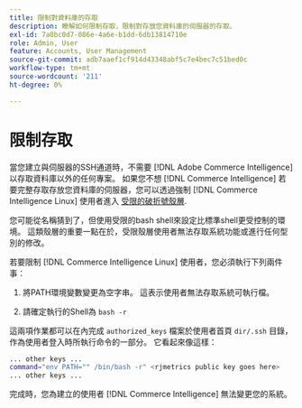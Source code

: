 ```yaml
---
title: 限制對資料庫的存取
description: 瞭解如何限制存取，限制對存放您資料庫的伺服器的存取。
exl-id: 7a0bc0d7-086e-4a6e-b1dd-6db13814710e
role: Admin, User
feature: Accounts, User Management
source-git-commit: adb7aaef1cf914d43348abf5c7e4bec7c51bed0c
workflow-type: tm+mt
source-wordcount: '211'
ht-degree: 0%

---
```


# 限制存取

當您建立與伺服器的SSH通道時，不需要 [!DNL Adobe Commerce Intelligence] 以存取資料庫以外的任何專案。 如果您不想 [!DNL Commerce Intelligence] 若要完整存取存放您資料庫的伺服器，您可以透過強制 [!DNL Commerce Intelligence Linux] 使用者進入 [受限的破折號殼層](https://www.gnu.org/software/bash/manual/html_node/The-Restricted-Shell.html).

您可能從名稱猜到了，但使用受限的bash shell來設定比標準shell更受控制的環境。 這類殼層的重要一點在於，受限殼層使用者無法存取系統功能或進行任何型別的修改。

若要限制 [!DNL Commerce Intelligence Linux] 使用者，您必須執行下列兩件事：

1. 將PATH環境變數變更為空字串。 這表示使用者無法存取系統可執行檔。

1. 請確定執行的Shell為 `bash -r`

這兩項作業都可以在內完成 `authorized_keys` 檔案於使用者首頁 `dir/.ssh` 目錄，作為使用者登入時所執行命令的一部分。 它看起來像這樣：

```bash
... other keys ...
command="env PATH="" /bin/bash -r" <rjmetrics public key goes here>
... other keys ...
```

完成時，您為建立的使用者 [!DNL Commerce Intelligence] 無法變更您的系統。
